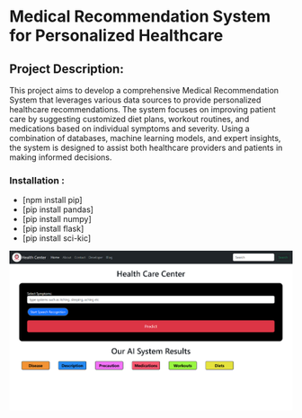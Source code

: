 # Medical Recommendation System for Personalized Healthcare
## Project Description:
This project aims to develop a comprehensive Medical Recommendation System that leverages various data sources to provide personalized healthcare recommendations. The system focuses on improving patient care by suggesting customized diet plans, workout routines, and medications based on individual symptoms and severity. Using a combination of databases, machine learning models, and expert insights, the system is designed to assist both healthcare providers and patients in making informed decisions.

### Installation :
- [npm install pip] 
- [pip install pandas]
- [pip install numpy]
- [pip install flask]
- [pip install sci-kic]


![image alt](https://github.com/FNICKE/Medical-Recommendation/blob/main/Img.png?raw=true)






